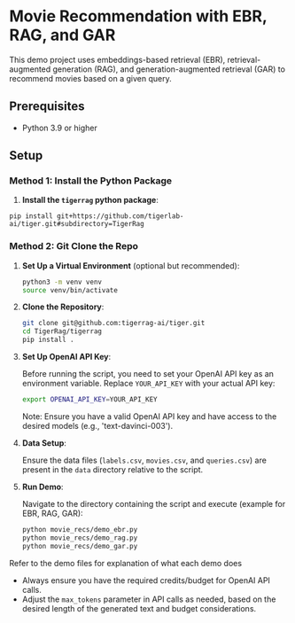 # Movie Recommendation with EBR, RAG, and GAR

This demo project uses embeddings-based retrieval (EBR), retrieval-augmented generation (RAG), and generation-augmented retrieval (GAR) to recommend movies based on a given query.

## Prerequisites

- Python 3.9 or higher

## Setup

### Method 1: Install the Python Package

1. **Install the `tigerrag` python package**:

```
pip install git+https://github.com/tigerlab-ai/tiger.git#subdirectory=TigerRag
```

### Method 2: Git Clone the Repo

1. **Set Up a Virtual Environment** (optional but recommended):

   ```bash
   python3 -m venv venv
   source venv/bin/activate
   ```

2. **Clone the Repository**:

   ```bash
   git clone git@github.com:tigerrag-ai/tiger.git
   cd TigerRag/tigerrag
   pip install .
   ```

3. **Set Up OpenAI API Key**:

   Before running the script, you need to set your OpenAI API key as an environment variable. Replace `YOUR_API_KEY` with your actual API key:

   ```bash
   export OPENAI_API_KEY=YOUR_API_KEY
   ```

   Note: Ensure you have a valid OpenAI API key and have access to the desired models (e.g., 'text-davinci-003').

4. **Data Setup**:

   Ensure the data files (`labels.csv`, `movies.csv`, and `queries.csv`) are present in the `data` directory relative to the script.

5. **Run Demo**:

   Navigate to the directory containing the script and execute (example for EBR, RAG, GAR):

   ```bash
   python movie_recs/demo_ebr.py
   python movie_recs/demo_rag.py
   python movie_recs/demo_gar.py
   ```

Refer to the demo files for explanation of what each demo does

- Always ensure you have the required credits/budget for OpenAI API calls.
- Adjust the `max_tokens` parameter in API calls as needed, based on the desired length of the generated text and budget considerations.
